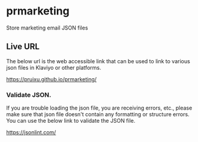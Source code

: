 # prmarketing
Store marketing email JSON files
## Live URL
The below url is the web accessible link that can be used to link to various json files in Klaviyo or other platforms.

 https://pruixu.github.io/prmarketing/

### Validate JSON.
If you are trouble loading the json file, you are receiving errors, etc., please make sure that json file doesn't contain any formatting or structure errors. You can use the below link to validate the JSON file.

https://jsonlint.com/
